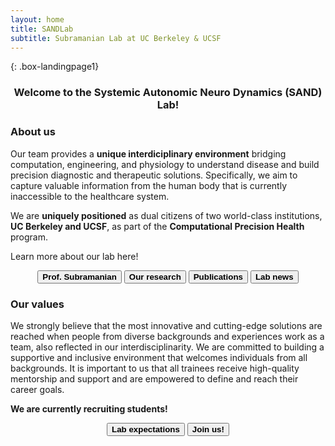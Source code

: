 ```yaml
---
layout: home
title: SANDLab
subtitle: Subramanian Lab at UC Berkeley & UCSF
---
```


{: .box-landingpage1}
<center><h3>Welcome to the Systemic Autonomic Neuro Dynamics (SAND) Lab!</h3></center>  

<h3>About us</h3>

Our team provides a <b>unique interdiciplinary environment</b> bridging computation, engineering, and physiology to understand disease and build precision diagnostic and therapeutic solutions. Specifically, we aim to capture valuable information from the human body that is currently inaccessible to the healthcare system.  
  
We are <b>uniquely positioned</b> as dual citizens of two world-class institutions, <b>UC Berkeley and UCSF</b>, as part of the <b>Computational Precision Health</b> program.

Learn more about our lab here!

<center><button class="button" onclick="window.location.href='https://sandyas72.github.io/sandya';"><b>Prof. Subramanian</b></button>   <button class="button" onclick="window.location.href='https://sandyas72.github.io/research';"><b>Our research</b></button>   <button class="button" onclick="window.location.href='https://sandyas72.github.io/publications_page';"><b>Publications</b></button>   <button class="button" onclick="window.location.href='https://sandyas72.github.io/news';"><b>Lab news</b></button></center>


<h3>Our values</h3>
We strongly believe that the most innovative and cutting-edge solutions are reached when people from diverse backgrounds and experiences work as a team, also reflected in our interdisciplinarity. We are committed to building a supportive and inclusive environment that welcomes individuals from all backgrounds. It is important to us that all trainees receive high-quality mentorship and support and are empowered to define and reach their career goals. 

<b>We are currently recruiting students!</b>

<center><button class="button" onclick="window.location.href='https://docs.google.com/document/d/18HSRw8P7dqVkpWCDEW89U1pUrczRmdDNJ0QUJZUHaIk/edit?usp=sharing';"><b>Lab expectations</b></button>    <button class="button" onclick="window.location.href='https://sandyas72.github.io/join';"><b>Join us!</b></button></center>
